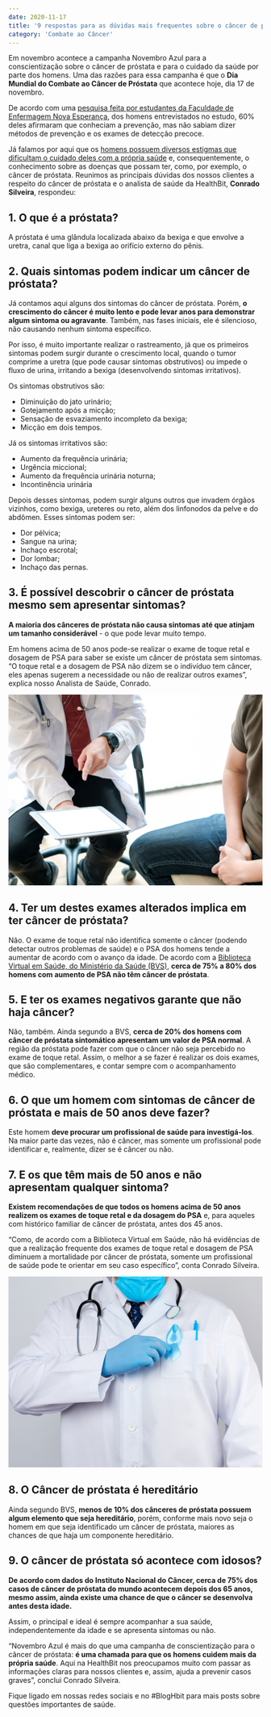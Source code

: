 ```yaml
---
date: 2020-11-17
title: '9 respostas para as dúvidas mais frequentes sobre o câncer de próstata' 
category: 'Combate ao Câncer'
---
```


Em novembro acontece a campanha Novembro Azul para a conscientização sobre o câncer de próstata e para o cuidado da saúde por parte dos homens. Uma das razões para essa campanha é que o **Dia Mundial do Combate ao Câncer de Próstata** que acontece hoje, dia 17 de novembro.

De acordo com uma [pesquisa feita por estudantes da Faculdade de Enfermagem Nova Esperança](http://www.facene.com.br/wp-content/uploads/2010/11/Conhecimento-de-homens-PRONTO.pdf), dos homens entrevistados no estudo, 60% deles afirmaram que conheciam a prevenção, mas não sabiam dizer métodos de prevenção e os exames de detecção precoce.

Já falamos por aqui que os [homens possuem diversos estigmas que dificultam o cuidado deles com a própria saúde](https://blog.healthbit.com.br/tudo-sobre-novembro-azul) e, consequentemente, o conhecimento sobre as doenças que possam ter, como, por exemplo, o câncer de próstata. Reunimos as principais dúvidas dos nossos clientes a respeito do câncer de próstata e o analista de saúde da HealthBit, **Conrado Silveira**, respondeu:

## 1. O que é a próstata?

A próstata é uma glândula localizada abaixo da bexiga e que envolve a uretra, canal que liga a bexiga ao orifício externo do pênis.

## 2. Quais sintomas podem indicar um câncer de próstata?

Já contamos aqui alguns dos sintomas do câncer de próstata. Porém, **o crescimento do câncer é muito lento e pode levar anos para demonstrar algum sintoma ou agravante**. Também, nas fases iniciais, ele é silencioso, não causando nenhum sintoma específico.

Por isso, é muito importante realizar o rastreamento, já que os primeiros sintomas podem surgir durante o crescimento local, quando o tumor comprime a uretra (que pode causar sintomas obstrutivos) ou impede o fluxo de urina, irritando a bexiga (desenvolvendo sintomas irritativos).

Os sintomas obstrutivos são:

- Diminuição do jato urinário;
- Gotejamento após a micção;
- Sensação de esvaziamento incompleto da bexiga;
- Micção em dois tempos.

Já os sintomas irritativos são:

- Aumento da frequência urinária;
- Urgência miccional;
- Aumento da frequência urinária noturna;
- Incontinência urinária

Depois desses sintomas, podem surgir alguns outros que invadem órgãos vizinhos, como bexiga, ureteres ou reto, além dos linfonodos da pelve e do abdômen. Esses sintomas podem ser:

- Dor pélvica;
- Sangue na urina;
- Inchaço escrotal;
- Dor lombar;
- Inchaço das pernas.

## 3. É possível descobrir o câncer de próstata mesmo sem apresentar sintomas?

**A maioria dos cânceres de próstata não causa sintomas até que atinjam um tamanho considerável** - o que pode levar muito tempo.

Em homens acima de 50 anos pode-se realizar o exame de toque retal e dosagem de PSA para saber se existe um câncer de próstata sem sintomas. “O toque retal e a dosagem de PSA não dizem se o indivíduo tem câncer, eles apenas sugerem a necessidade ou não de realizar outros exames”, explica nosso Analista de Saúde, Conrado. 

![Sintomas do câncer de próstata](9_respostas_duvidas_cancer_prostata.png)

## 4. Ter um destes exames alterados implica em ter câncer de próstata?

Não. O exame de toque retal não identifica somente o câncer (podendo detectar outros problemas de saúde) e o PSA dos homens tende a aumentar de acordo com o avanço da idade. De acordo com a [Biblioteca Virtual em Saúde, do Ministério da Saúde (BVS)](http://bvsms.saude.gov.br/bvs/dicas/137cancer_prostata.html), **cerca de 75% a 80% dos homens com aumento de PSA não têm câncer de próstata**.

## 5. E ter os exames negativos garante que não haja câncer?

Não, também. Ainda segundo a BVS, **cerca de 20% dos homens com câncer de próstata sintomático apresentam um valor de PSA normal**. A região da próstata pode fazer com que o câncer não seja percebido no exame de toque retal. Assim, o melhor a se fazer é realizar os dois exames, que são complementares, e contar sempre com o acompanhamento médico.

## 6. O que um homem com sintomas de câncer de próstata e mais de 50 anos deve fazer?

Este homem **deve procurar um profissional de saúde para investigá-los**. Na maior parte das vezes, não é câncer, mas somente um profissional pode identificar e, realmente, dizer se é câncer ou não.

## 7. E os que têm mais de 50 anos e não apresentam qualquer sintoma?

**Existem recomendações de que todos os homens acima de 50 anos realizem os exames de toque retal e da dosagem do PSA** e, para aqueles com histórico familiar de câncer de próstata, antes dos 45 anos.

“Como, de acordo com a Biblioteca Virtual em Saúde, não há evidências de que a realização frequente dos exames de toque retal e dosagem de PSA diminuem a mortalidade por câncer de próstata, somente um profissional de saúde pode te orientar em seu caso específico”, conta Conrado Silveira.

![Exames para identificar o câncer de próstata](9_respostas_duvidas_cancer_prostata_1.png)

## 8. O Câncer de próstata é hereditário

Ainda segundo BVS, **menos de 10% dos cânceres de próstata possuem algum elemento que seja hereditário**, porém, conforme mais novo seja o homem em que seja identificado um câncer de próstata, maiores as chances de que haja um componente hereditário.

## 9. O câncer de próstata só acontece com idosos?

**De acordo com dados do Instituto Nacional do Câncer, cerca de 75% dos casos de câncer de próstata do mundo acontecem depois dos 65 anos, mesmo assim, ainda existe uma chance de que o câncer se desenvolva antes desta idade.**

Assim, o principal e ideal é sempre acompanhar a sua saúde, independentemente da idade e se apresenta sintomas ou não.

“Novembro Azul é mais do que uma campanha de conscientização para o câncer de próstata: **é uma chamada para que os homens cuidem mais da própria saúde**. Aqui na HealthBit nos preocupamos muito com passar as informações claras para nossos clientes e, assim, ajuda a prevenir casos graves”, conclui Conrado Silveira.

Fique ligado em nossas redes sociais e no #BlogHbit para mais posts sobre questões importantes de saúde.